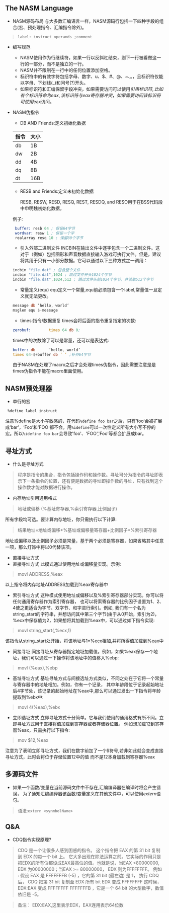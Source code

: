 ## The NASM Language
- NASM源码布局
 与大多数汇编语言一样，NASM源码行包括一下四种字段的组合(宏、预处理指令、汇编指令除外)。
> `label: instruct operands ;comment`
- 编写规范
  - NASM使用作为行继续符，如果一行以反斜杠结束，则下一行被看做这一行的一部分，而不是独立的一行。
  - NASM并不限制在一行中的任何位置添加空格。
  - 标识符中的有效字符包括字母、数字、u、$、#、@、~、。，且标识符仅能以字母、下划线(_)和问号(?)开头。
  - 如果标识符和汇编保留字段冲突，如果需要访问可以使用$引用标识符,比如有个标识符命为eax,该标识符与eax寄存器冲突，如果需要访问该标识符可使用$eax访问。
- NASM伪指令
  - DB AND Friends:定义初始化数据
  
  |指令| 大小  |
  |-----|----|
  | db | 1B  |
  | dw | 2B  |
  | dd | 4B  |
  | dq | 8B  |
  | dt | 16B |

  - RESB and Friends:定义未初始化数据

    RESB, RESW, RESD, RESQ, REST, RESDQ, and RESO用于在BSS代码段中申明魏初始化数据。
   
   例子:
   ```asm
    buffer: resb 64 ; 保留64字节
    wordvar: resw 1 ; 保留一个字
    realarray resq 10 ; 保留80个字节
   ```
  - 引入外部二进制文件
  INCBIN在输出文件中逐字包含一个二进制文件。这对于（例如）包括图形和声音数据直接输入游戏可执行文件。但是，建议将其用于只有一小部分数据。它可以通过以下三种方式之一调用：
  ```asm
  incbin "file.dat" ; 包含整个文件
  incbin "file.dat",1024 ; 跳过文件开头1024个字节
  incbin "file.dat",1024,512 ; 跳过文件头前1024个字节，并读取512个字节
  ```
  - 常量定义(equ)
  equ定义一个常量,equ前必须包含一个label,常量值一旦定义就无法更改。
  ```asm
  message db ’hello, world’
  msglen equ $-message
  ```
  - times:指令/数据重复
  times会将后面的指令重复指定的次数:
  ```asm
  zerobuf:        times 64 db 0;
  ```
  times中的次数除了可以是常量，还可以是表达式:
  ```asm
  buffer: db      ’hello, world’        
  times 64-$+buffer db ’ ’ ;补齐64字节
  ```
  由于NASM在处理了macro之后才会处理times伪指令，因此需要注意是是times伪指令不能在macro里面使用。

## NASM预处理器
- 单行的宏
```
 %define label instruct
```
注意%define是大小写敏感的，在代码`%define foo bar`之后，只有‘foo‘会被扩展成‘bar’，‘Foo’和'FOO
都不会。用`%idefine`可以一次性定义所有大小写不停的宏。所以`%idefine foo bar`会导致'foo'、'FOO','Foo'等都会扩展成bar。

## 寻址方式

* 什么是寻址方式

> 程序是指令的集合，指令包括操作码和操作数。寻址可分为指令的寻址即表示下一条指令的位置，还有便是数据的寻址即操作数的寻址，只有找到这个操作数才能对数据进行操作。

* 内存地址引用通用格式

> 地址或偏移 (%基址寄存器,%索引寄存器,比例因子)

所有字段均可选。要计算内存地址，你只需执行以下计算:
> 结果地址=地址或偏移+%基址或偏移量寄存器+比例因子*%索引寄存器

地址或偏移以及比例因子必须是常量，基于两个必须是寄存器，如果省略其中任意一项，那么灯饰中将以0代替该项。

* 直接寻址方式
* 直接寻址方式 此模式通过使用地址或偏移量实现。示例:

> movl ADDRESS,%eax

以上指令将内存地址ADDRESS加载到%eax寄存器中

* 索引寻址方式 这种模式使用地址或偏移以及%索引寄存器部分实现。你可以将任何通用寄存器作为索引寄存器， 也可以将索寄存器的比例因子设置为1、2、4使之更适合为字节、双字节、和字进行索引。例如,
  我们有一个名为string_start的字符串，并想访问其中第三个字节(由于从0开始，索引为2)， %ecx中保存值为2，如果想将其加载到%eax中，可以通过如下指令实现:

> movl string_start(,%ecx,1)

该指令从string_start处开始，将该地址与1*%ecx相加,并将所得值加载到%eax中

* 间接寻址 间接寻址从寄存器指定地址加载值。例如，如果%eax保存一个地址，我们可以通过一下操作将该地址中的值移入%ebp:

> movl (%eax),%ebp

* 基址寻址方式
基址寻址方式与间接选址方式类似，不同之处在于它将一个常量与寄存器中的地址相加。例如，你有一个记录，
其中年龄段位于记录起始地址后4字节处，该记录的起始地址在%eax中,那么可以通过发出一下指令将年龄提取到%ebx中:
> movl 4(%eax),%ebx

* 立即选址方式
 立即寻址方式十分简单。它与我们使用的通用格式有所不同。立即寻址方式用于直接将值加载到寄存器或者存储器位置。
例如想加载12到寄存器%eax，只需执行以下指令:
> mov $12,%eax

注意为了表明立即寻址方式，我们在数字前加了一个$符号,若非如此就会变成直接寻址方式，此时会将位于存储位置12中的值
而不是12本身加载到寄存器%eax



## 多源码文件

* 如果一个函数/变量在当前源码文件中不存在,汇编编译器在编译时将会产生错误， 为了通知汇编编译器该函数/变量定义在其他文件中，可以使用*extern*语句。

> 语法:`extern <synmbolName>`


## Q&A
* CDQ指令实现原理?
> CDQ 是一个让很多人感到困惑的指令。  这个指令把 EAX 的第 31 bit 复制到 EDX 的每一个 bit 上。 它大多出现在除法运算之前。它实际的作用只是把EDX的所有位都设成EAX最高位的值。也就是说，当EAX <80000000, EDX 为00000000；当EAX >= 80000000， EDX 则为FFFFFFFF。
例如 :
假设 EAX 是 FFFFFFFB (-5) ，它的第 31 bit (最左边) 是 1，
执行 CDQ 后， CDQ 把第 31 bit 复制至 EDX 所有 bit
EDX 变成 FFFFFFFF
这时候， EDX:EAX 变成 FFFFFFFF FFFFFFFB ，它是一个 64 bit 的大型数字，数值依旧是 -5。

> 备注：
EDX:EAX,这里表示EDX，EAX连用表示64位数

